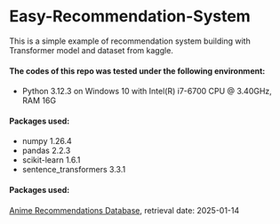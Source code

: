 # Easy-Recommendation-System
This is a simple example of recommendation system building with Transformer model and dataset from kaggle.

#### The codes of this repo was tested under the following environment: <h4>
* Python 3.12.3 on Windows 10 with Intel(R) i7-6700 CPU @ 3.40GHz, RAM 16G

#### Packages used: <h4>
* numpy 1.26.4
* pandas 2.2.3
* scikit-learn 1.6.1
* sentence_transformers 3.3.1

#### Packages used: <h4>
[Anime Recommendations Database](https://www.kaggle.com/datasets/CooperUnion/anime-recommendations-database](https://www.kaggle.com/datasets/CooperUnion/anime-recommendations-database)), retrieval date: 2025-01-14
